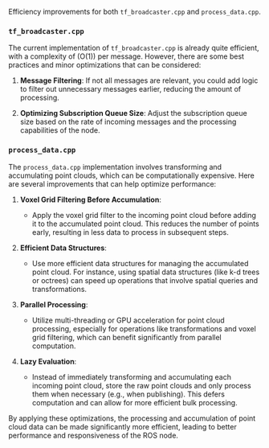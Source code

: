 Efficiency improvements for both `tf_broadcaster.cpp` and `process_data.cpp`.

### `tf_broadcaster.cpp`

The current implementation of `tf_broadcaster.cpp` is already quite efficient, with a complexity of \(O(1)\) per message. However, there are some best practices and minor optimizations that can be considered:

1. **Message Filtering**: If not all messages are relevant, you could add logic to filter out unnecessary messages earlier, reducing the amount of processing.

2. **Optimizing Subscription Queue Size**: Adjust the subscription queue size based on the rate of incoming messages and the processing capabilities of the node.

### `process_data.cpp`

The `process_data.cpp` implementation involves transforming and accumulating point clouds, which can be computationally expensive. Here are several improvements that can help optimize performance:

1. **Voxel Grid Filtering Before Accumulation**: 
   - Apply the voxel grid filter to the incoming point cloud before adding it to the accumulated point cloud. This reduces the number of points early, resulting in less data to process in subsequent steps.

2. **Efficient Data Structures**:
   - Use more efficient data structures for managing the accumulated point cloud. For instance, using spatial data structures (like k-d trees or octrees) can speed up operations that involve spatial queries and transformations.

4. **Parallel Processing**:
   - Utilize multi-threading or GPU acceleration for point cloud processing, especially for operations like transformations and voxel grid filtering, which can benefit significantly from parallel computation.

5. **Lazy Evaluation**:
   - Instead of immediately transforming and accumulating each incoming point cloud, store the raw point clouds and only process them when necessary (e.g., when publishing). This defers computation and can allow for more efficient bulk processing.

By applying these optimizations, the processing and accumulation of point cloud data can be made significantly more efficient, leading to better performance and responsiveness of the ROS node.
